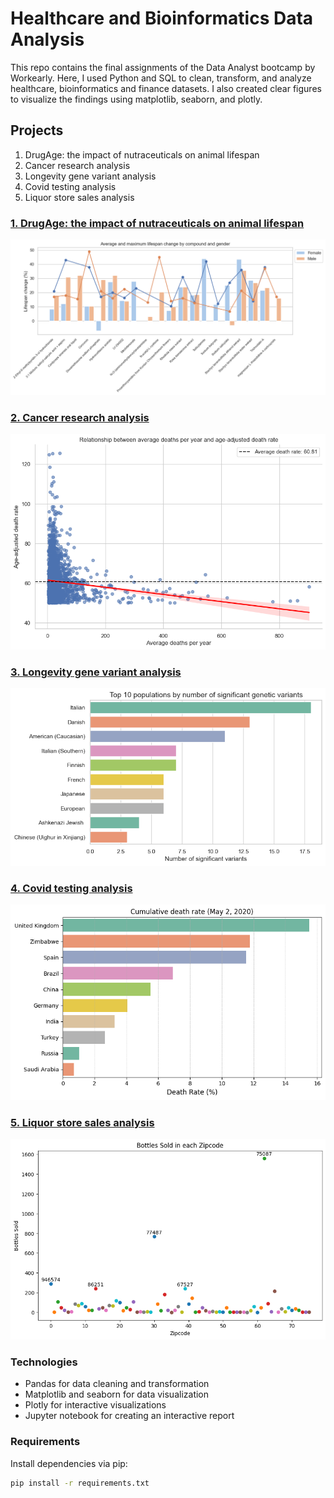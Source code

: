 # Healthcare and Bioinformatics Data Analysis
This repo contains the final assignments of the Data Analyst bootcamp by Workearly. Here, I used Python and SQL to clean, transform, and analyze healthcare, bioinformatics and finance datasets. I also created clear figures to visualize the findings using matplotlib, seaborn, and plotly.

## Projects
  1. DrugAge: the impact of nutraceuticals on animal lifespan
  2. Cancer research analysis
  3. Longevity gene variant analysis
  4. Covid testing analysis
  5. Liquor store sales analysis

### [1. DrugAge: the impact of nutraceuticals on animal lifespan](./drugage/drugage_analysis.ipynb)
![](/drugage/overlayed_bar_and_line_plot.png)

### [2. Cancer research analysis](./cancer_research/cancer_research_analysis.ipynb)
![](/cancer_research/adjusted_rate_scatter_plot.png)

### [3. Longevity gene variant analysis](./longevity/longevity_analysis.ipynb)
![](/longevity/top_ten_populations.png)

### [4. Covid testing analysis](./covid_testing/covid_testing_analysis.ipynb)
![](/covid_testing/top_ten_countries.png)

### [5. Liquor store sales analysis](./liquor_sales/Workearly_Final_Assignment_Panagiotis_Chatzinikolaou.ipynb)
![](/liquor_sales/bottles_sold.png)

### Technologies
- Pandas for data cleaning and transformation
- Matplotlib and seaborn for data visualization
- Plotly for interactive visualizations
- Jupyter notebook for creating an interactive report

### Requirements
Install dependencies via pip:

```bash
pip install -r requirements.txt
```
